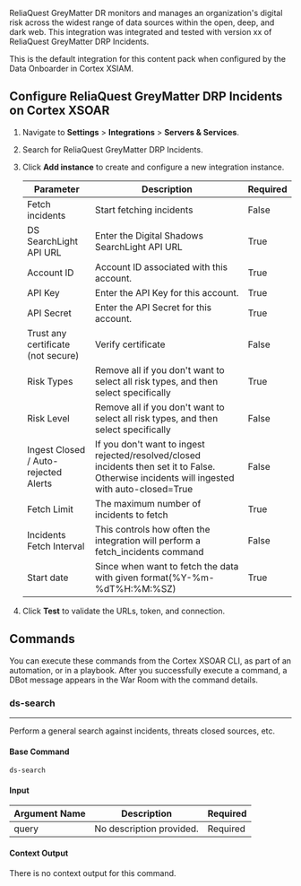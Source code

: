 ReliaQuest GreyMatter DR monitors and manages an organization's digital risk across the widest range of data sources within the open, deep, and dark web.
This integration was integrated and tested with version xx of ReliaQuest GreyMatter DRP Incidents.

This is the default integration for this content pack when configured by the Data Onboarder in Cortex XSIAM.

## Configure ReliaQuest GreyMatter DRP Incidents on Cortex XSOAR

1. Navigate to **Settings** > **Integrations** > **Servers & Services**.
2. Search for ReliaQuest GreyMatter DRP Incidents.
3. Click **Add instance** to create and configure a new integration instance.

    | **Parameter** | **Description** | **Required** |
    | --- | --- | --- |
    | Fetch incidents | Start fetching incidents | False |
    | DS SearchLight API URL | Enter the Digital Shadows SearchLight API URL | True |
    | Account ID | Account ID associated with this account. | True |
    | API Key | Enter the API Key for this account. | True |
    | API Secret | Enter the API Secret for this account. | True |
    | Trust any certificate (not secure) | Verify certificate | False |
    | Risk Types | Remove all if you don't want to select  all risk types, and then select specifically | True |
    | Risk Level | Remove all if you don't want to select  all risk types, and then select specifically | False |
    | Ingest Closed / Auto-rejected Alerts | If you don't want to ingest rejected/resolved/closed incidents then set it to False. Otherwise incidents will ingested with auto-closed=True | False |
    | Fetch Limit | The maximum number of incidents to fetch | True |
    | Incidents Fetch Interval | This controls how often the integration will perform a fetch_incidents command | False |
    | Start date | Since when want to fetch the data with given format\(%Y-%m-%dT%H:%M:%SZ\) | True |

4. Click **Test** to validate the URLs, token, and connection.

## Commands

You can execute these commands from the Cortex XSOAR CLI, as part of an automation, or in a playbook.
After you successfully execute a command, a DBot message appears in the War Room with the command details.

### ds-search

***
Perform a general search against incidents, threats closed sources, etc.

#### Base Command

`ds-search`

#### Input

| **Argument Name** | **Description** | **Required** |
| --- | --- | --- |
| query | No description provided. | Required | 

#### Context Output

There is no context output for this command.

